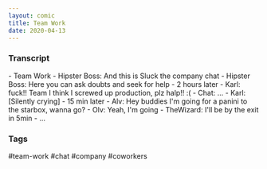 ```yaml
---
layout: comic
title: Team Work
date: 2020-04-13
---
```


<h3>Transcript</h3>
<p>
    - Team Work
    - Hipster Boss: And this is Sluck the company chat
    - Hipster Boss: Here you can ask doubts and seek for help
    - 2 hours later
    - Karl: fuck!! Team I think I screwed up production, plz halp!! :(
    - Chat: ...
    - Karl: [Silently crying]
    - 15 min later
    - Alv: Hey buddies I'm going for a panini to the starbox, wanna go?
    - Olv: Yeah, I'm going
    - TheWizard: I'll be by the exit in 5min
    - ...
</p>

<h3>Tags</h3>
<p>#team-work #chat #company #coworkers</p>
